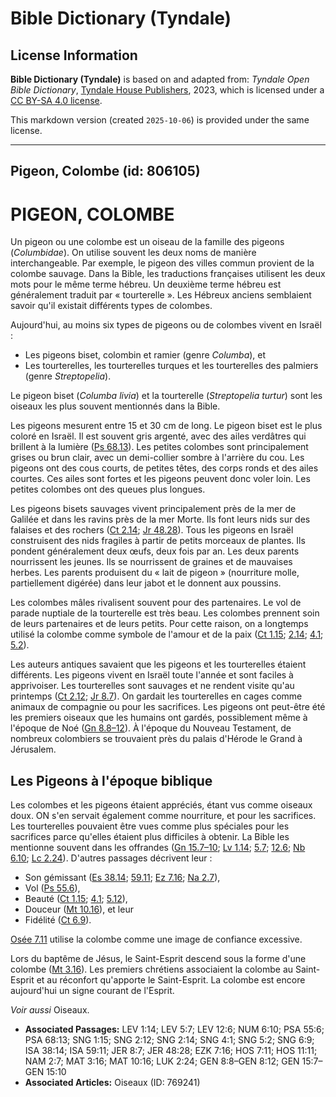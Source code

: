 # Bible Dictionary (Tyndale)

## License Information

**Bible Dictionary (Tyndale)** is based on and adapted from: _Tyndale Open Bible Dictionary_, [Tyndale House Publishers](https://tyndaleopenresources.com/), 2023, which is licensed under a [CC BY-SA 4.0 license](https://creativecommons.org/licenses/by-sa/4.0/legalcode.en).

This markdown version (created `2025-10-06`) is provided under the same license.



--------------------------------

## Pigeon, Colombe (id: 806105)

PIGEON, COLOMBE
===============

Un pigeon ou une colombe est un oiseau de la famille des pigeons (*Columbidae*). On utilise souvent les deux noms de manière interchangeable. Par exemple, le pigeon des villes commun provient de la colombe sauvage. Dans la Bible, les traductions françaises utilisent les deux mots pour le même terme hébreu. Un deuxième terme hébreu est généralement traduit par « tourterelle ». Les Hébreux anciens semblaient savoir qu'il existait différents types de colombes.

Aujourd'hui, au moins six types de pigeons ou de colombes vivent en Israël :

* Les pigeons biset, colombin et ramier (genre *Columba*), et
* Les tourterelles, les tourterelles turques et les tourterelles des palmiers (genre *Streptopelia*).

Le pigeon biset (*Columba livia*) et la tourterelle (*Streptopelia turtur*) sont les oiseaux les plus souvent mentionnés dans la Bible.

Les pigeons mesurent entre 15 et 30 cm de long. Le pigeon biset est le plus coloré en Israël. Il est souvent gris argenté, avec des ailes verdâtres qui brillent à la lumière ([Ps 68\.13](https://ref.ly/Ps68:13)). Les petites colombes sont principalement grises ou brun clair, avec un demi\-collier sombre à l'arrière du cou. Les pigeons ont des cous courts, de petites têtes, des corps ronds et des ailes courtes. Ces ailes sont fortes et les pigeons peuvent donc voler loin. Les petites colombes ont des queues plus longues.

Les pigeons bisets sauvages vivent principalement près de la mer de Galilée et dans les ravins près de la mer Morte. Ils font leurs nids sur des falaises et des rochers ([Ct 2\.14](https://ref.ly/Song2:14); [Jr 48\.28](https://ref.ly/Jer48:28)). Tous les pigeons en Israël construisent des nids fragiles à partir de petits morceaux de plantes. Ils pondent généralement deux œufs, deux fois par an. Les deux parents nourrissent les jeunes. Ils se nourrissent de graines et de mauvaises herbes. Les parents produisent du « lait de pigeon » (nourriture molle, partiellement digérée) dans leur jabot et le donnent aux poussins.

Les colombes mâles rivalisent souvent pour des partenaires. Le vol de parade nuptiale de la tourterelle est très beau. Les colombes prennent soin de leurs partenaires et de leurs petits. Pour cette raison, on a longtemps utilisé la colombe comme symbole de l'amour et de la paix ([Ct 1\.15](https://ref.ly/Song1:15); [2\.14](https://ref.ly/Song2:14); [4\.1](https://ref.ly/Song4:1); [5\.2](https://ref.ly/Song5:2)).

Les auteurs antiques savaient que les pigeons et les tourterelles étaient différents. Les pigeons vivent en Israël toute l'année et sont faciles à apprivoiser. Les tourterelles sont sauvages et ne rendent visite qu'au printemps ([Ct 2\.12](https://ref.ly/Song2:12); [Jr 8\.7](https://ref.ly/Jer8:7)). On gardait les tourterelles en cages comme animaux de compagnie ou pour les sacrifices. Les pigeons ont peut\-être été les premiers oiseaux que les humains ont gardés, possiblement même à l'époque de Noé ([Gn 8\.8–12](https://ref.ly/Gen8:8-Gen8:12)). À l'époque du Nouveau Testament, de nombreux colombiers se trouvaient près du palais d'Hérode le Grand à Jérusalem.

Les Pigeons à l'époque biblique
-------------------------------

Les colombes et les pigeons étaient appréciés, étant vus comme oiseaux doux. ON s'en servait également comme nourriture, et pour les sacrifices. Les tourterelles pouvaient être vues comme plus spéciales pour les sacrifices parce qu'elles étaient plus difficiles à obtenir. La Bible les mentionne souvent dans les offrandes ([Gn 15\.7–10](https://ref.ly/Gen15:7-Gen15:10); [Lv 1\.14](https://ref.ly/Lev1:14); [5\.7](https://ref.ly/Lev5:7); [12\.6](https://ref.ly/Lev12:6); [Nb 6\.10](https://ref.ly/Num6:10); [Lc 2\.24](https://ref.ly/Luke2:24)). D'autres passages décrivent leur :

* Son gémissant ([Es 38\.14](https://ref.ly/Isa38:14); [59\.11](https://ref.ly/Isa59:11); [Ez 7\.16](https://ref.ly/Ezek7:16); [Na 2\.7](https://ref.ly/Nah2:7)),
* Vol ([Ps 55\.6](https://ref.ly/Ps55:6)),
* Beauté ([Ct 1\.15](https://ref.ly/Song1:15); [4\.1](https://ref.ly/Song4:1); [5\.12](https://ref.ly/Song5:12)),
* Douceur ([Mt 10\.16](https://ref.ly/Matt10:16)), et leur
* Fidélité ([Ct 6\.9](https://ref.ly/Song6:9)).

[Osée 7\.11](https://ref.ly/Hos7:11) utilise la colombe comme une image de confiance excessive.

Lors du baptême de Jésus, le Saint\-Esprit descend sous la forme d'une colombe ([Mt 3\.16](https://ref.ly/Matt3:16)). Les premiers chrétiens associaient la colombe au Saint\-Esprit et au réconfort qu'apporte le Saint\-Esprit. La colombe est encore aujourd'hui un signe courant de l'Esprit.

*Voir aussi* Oiseaux.

* **Associated Passages:** LEV 1:14; LEV 5:7; LEV 12:6; NUM 6:10; PSA 55:6; PSA 68:13; SNG 1:15; SNG 2:12; SNG 2:14; SNG 4:1; SNG 5:2; SNG 6:9; ISA 38:14; ISA 59:11; JER 8:7; JER 48:28; EZK 7:16; HOS 7:11; HOS 11:11; NAM 2:7; MAT 3:16; MAT 10:16; LUK 2:24; GEN 8:8–GEN 8:12; GEN 15:7–GEN 15:10
* **Associated Articles:** Oiseaux (ID: 769241)

